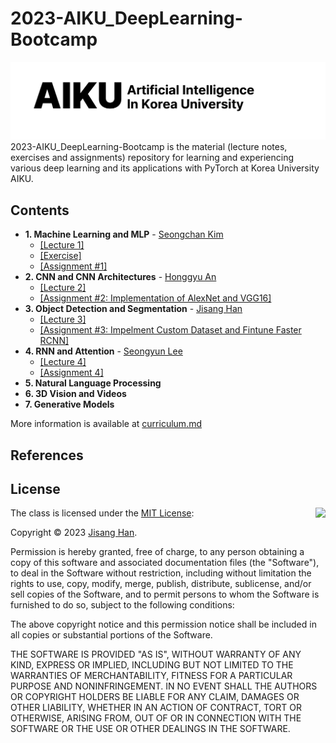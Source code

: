 # 2023-AIKU_DeepLearning-Bootcamp
![](logo.png)
2023-AIKU_DeepLearning-Bootcamp is the material (lecture notes, exercises and assignments) repository for learning and experiencing various deep learning and its applications with PyTorch at Korea University AIKU.

## Contents
- **1. Machine Learning and MLP** - [Seongchan Kim](https://github.com/deep-overflow)
  - [[Lecture 1]](https://github.com/ONground-Korea/2023-AIKU_DeepLearning-Bootcamp/blob/main/Lectures/1.%20Machine%20Learning%20and%20MLP.pdf)
  - [[Exercise]](https://github.com/ONground-Korea/2023-AIKU_DeepLearning-Bootcamp/blob/main/Exercises/1.%20Machine%20Learning%20and%20MLP.ipynb)
  - [[Assignment #1]](https://github.com/ONground-Korea/2023-AIKU_DeepLearning-Bootcamp/blob/main/Assignments/1.%20Machine%20Learning%20and%20MLP.ipynb)
- **2. CNN and CNN Architectures** - [Honggyu An]()
  - [[Lecture 2]](https://github.com/ONground-Korea/2023-AIKU_DeepLearning-Bootcamp/blob/main/Lectures/2.%20CNN%20and%20CNN%20Architecture.pdf)
  - [[Assignment #2: Implementation of AlexNet and VGG16]](https://github.com/ONground-Korea/2023-AIKU_DeepLearning-Bootcamp/blob/main/Assignments/2.%20CNN%20and%20CNN%20Architectures.ipynb)
- **3. Object Detection and Segmentation** - [Jisang Han](https://github.com/ONground-Korea/2023-AIKU_DeepLearning-Bootcamp)
  - [[Lecture 3]](https://github.com/ONground-Korea/2023-AIKU_DeepLearning-Bootcamp/blob/main/Lectures/3.%20Object%20Detection%20and%20Segmentation.pdf)
  - [[Assignment #3: Impelment Custom Dataset and Fintune Faster RCNN]](https://github.com/ONground-Korea/2023-AIKU_DeepLearning-Bootcamp/tree/main/Assignments/3.%20Object%20Detection%20and%20Segmentation)
- **4. RNN and Attention** - [Seongyun Lee](https://github.com/sylee0520)
  - [[Lecture 4]](https://github.com/ONground-Korea/2023-AIKU_DeepLearning-Bootcamp/blob/main/Lectures/4.%20RNN%20and%20Attention.pdf)
  - [[Assignment 4]](https://github.com/ONground-Korea/2023-AIKU_DeepLearning-Bootcamp/blob/main/Assignments/4.%20RNN%20and%20Attention.ipynb)
- **5. Natural Language Processing**
- **6. 3D Vision and Videos**
- **7. Generative Models**  

More information is available at [curriculum.md](https://github.com/ONground-Korea/2023-AIKU_DeepLearning-Bootcamp/blob/main/curriculum.md)
## References

## License

<img align="right" src="http://opensource.org/trademarks/opensource/OSI-Approved-License-100x137.png">

The class is licensed under the [MIT License](http://opensource.org/licenses/MIT):

Copyright &copy; 2023 [Jisang Han](https://github.com/ONground-Korea).

Permission is hereby granted, free of charge, to any person obtaining a copy of this software and associated documentation files (the "Software"), to deal in the Software without restriction, including without limitation the rights to use, copy, modify, merge, publish, distribute, sublicense, and/or sell copies of the Software, and to permit persons to whom the Software is furnished to do so, subject to the following conditions:

The above copyright notice and this permission notice shall be included in all copies or substantial portions of the Software.

THE SOFTWARE IS PROVIDED "AS IS", WITHOUT WARRANTY OF ANY KIND, EXPRESS OR IMPLIED, INCLUDING BUT NOT LIMITED TO THE WARRANTIES OF MERCHANTABILITY, FITNESS FOR A PARTICULAR PURPOSE AND NONINFRINGEMENT. IN NO EVENT SHALL THE AUTHORS OR COPYRIGHT HOLDERS BE LIABLE FOR ANY CLAIM, DAMAGES OR OTHER LIABILITY, WHETHER IN AN ACTION OF CONTRACT, TORT OR OTHERWISE, ARISING FROM, OUT OF OR IN CONNECTION WITH THE SOFTWARE OR THE USE OR OTHER DEALINGS IN THE SOFTWARE.
